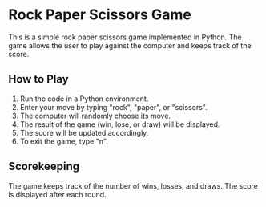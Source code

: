 # Rock Paper Scissors Game

This is a simple rock paper scissors game implemented in Python. The game allows the user to play against the computer and keeps track of the score.

## How to Play

1. Run the code in a Python environment.
2. Enter your move by typing "rock", "paper", or "scissors".
3. The computer will randomly choose its move.
4. The result of the game (win, lose, or draw) will be displayed.
5. The score will be updated accordingly.
6. To exit the game, type "n".

## Scorekeeping

The game keeps track of the number of wins, losses, and draws. The score is displayed after each round.
